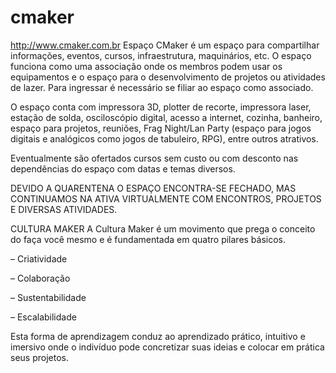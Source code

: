 # cmaker
http://www.cmaker.com.br
Espaço CMaker é um espaço para compartilhar informações, eventos, cursos, infraestrutura, maquinários, etc. O espaço funciona como uma associação onde os membros podem usar os equipamentos e o espaço para o desenvolvimento de projetos ou atividades de lazer. Para ingressar é necessário se filiar ao espaço como associado.

O espaço conta com impressora 3D, plotter de recorte, impressora laser, estação de solda, osciloscópio digital, acesso a internet, cozinha, banheiro, espaço para projetos, reuniões, Frag Night/Lan Party (espaço para jogos digitais e analógicos como jogos de tabuleiro, RPG), entre outros atrativos.

Eventualmente são ofertados cursos sem custo ou com desconto nas dependências do espaço com datas e temas diversos.

DEVIDO A QUARENTENA O ESPAÇO ENCONTRA-SE FECHADO, MAS CONTINUAMOS NA ATIVA VIRTUALMENTE COM ENCONTROS, PROJETOS E DIVERSAS ATIVIDADES.

CULTURA MAKER
A Cultura Maker é um movimento que prega o conceito do faça você mesmo e é fundamentada em quatro pilares básicos.

– Criatividade

– Colaboração

– Sustentabilidade

– Escalabilidade

Esta forma de aprendizagem conduz ao aprendizado prático, intuitivo e imersivo onde o indivíduo pode concretizar suas ideias e colocar em prática seus projetos.
